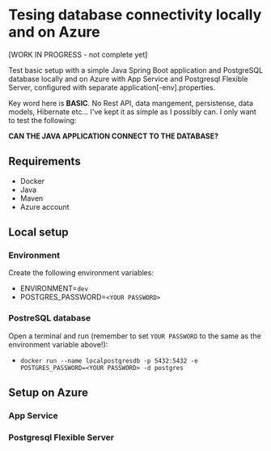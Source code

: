 # Tesing database connectivity locally and on Azure

[WORK IN PROGRESS - not complete yet]

Test basic setup with a simple Java Spring Boot application and PostgreSQL database locally and on Azure with App Service and Postgresql Flexible Server, configured with separate application[-env].properties.

Key word here is __BASIC__. No Rest API, data mangement, persistense, data models, Hibernate etc... I've kept it as simple as I possibly can. I only want to test the following:

__CAN THE JAVA APPLICATION CONNECT TO THE DATABASE?__

## Requirements

* Docker
* Java
* Maven
* Azure account

## Local setup

### Environment

Create the following environment variables:
* ENVIRONMENT=``dev``
* POSTGRES_PASSWORD=``<YOUR PASSWORD>``

### PostreSQL database

Open a terminal and run (remember to set ``YOUR PASSWORD`` to the same as the environment variable above!):
* ``docker run --name localpostgresdb -p 5432:5432 -e POSTGRES_PASSWORD=<YOUR PASSWORD> -d postgres``

## Setup on Azure

### App Service

### Postgresql Flexible Server







